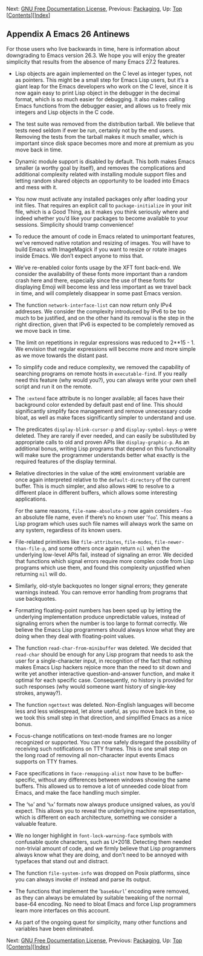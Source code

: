 <!-- This is the GNU Emacs Lisp Reference Manual
corresponding to Emacs version 27.2.

Copyright (C) 1990-1996, 1998-2021 Free Software Foundation,
Inc.

Permission is granted to copy, distribute and/or modify this document
under the terms of the GNU Free Documentation License, Version 1.3 or
any later version published by the Free Software Foundation; with the
Invariant Sections being "GNU General Public License," with the
Front-Cover Texts being "A GNU Manual," and with the Back-Cover
Texts as in (a) below.  A copy of the license is included in the
section entitled "GNU Free Documentation License."

(a) The FSF's Back-Cover Text is: "You have the freedom to copy and
modify this GNU manual.  Buying copies from the FSF supports it in
developing GNU and promoting software freedom." -->

<!-- Created by GNU Texinfo 6.7, http://www.gnu.org/software/texinfo/ -->

Next: [GNU Free Documentation License](GNU-Free-Documentation-License.html), Previous: [Packaging](Packaging.html), Up: [Top](index.html)   \[[Contents](index.html#SEC_Contents "Table of contents")]\[[Index](Index.html "Index")]

## Appendix A Emacs 26 Antinews

For those users who live backwards in time, here is information about downgrading to Emacs version 26.3. We hope you will enjoy the greater simplicity that results from the absence of many Emacs 27.2<!-- /@w --> features.

*   Lisp objects are again implemented on the C level as integer types, not as pointers. This might be a small step for Emacs Lisp users, but it’s a giant leap for the Emacs developers who work on the C level, since it is now again easy to print Lisp object in the debugger in the decimal format, which is so much easier for debugging. It also makes calling Emacs functions from the debugger easier, and allows us to freely mix integers and Lisp objects in the C code.

*   The test suite was removed from the distribution tarball. We believe that tests need seldom if ever be run, certainly not by the end users. Removing the tests from the tarball makes it much smaller, which is important since disk space becomes more and more at premium as you move back in time.

*   Dynamic module support is disabled by default. This both makes Emacs smaller (a worthy goal by itself), and removes the complications and additional complexity related with installing module support files and letting random shared objects an opportunity to be loaded into Emacs and mess with it.

*   You now must activate any installed packages only after loading your init files. That requires an explicit call to `package-initialize` in your init file, which is a Good Thing, as it makes you think seriously where and indeed whether you’d like your packages to become available to your sessions. Simplicity should tramp convenience!

*   To reduce the amount of code in Emacs related to unimportant features, we’ve removed native rotation and resizing of images. You will have to build Emacs with ImageMagick if you want to resize or rotate images inside Emacs. We don’t expect anyone to miss that.

*   We’ve re-enabled color fonts usage by the XFT font back-end. We consider the availability of these fonts more important than a random crash here and there, especially since the use of these fonts for displaying Emoji will become less and less important as we travel back in time, and will completely disappear in some past Emacs version.

*   The function `network-interface-list` can now return only IPv4 addresses. We consider the complexity introduced by IPv6 to be too much to be justified, and on the other hand its removal is the step in the right direction, given that IPv6 is expected to be completely removed as we move back in time.

*   The limit on repetitions in regular expressions was reduced to 2\*\*15 - 1. We envision that regular expressions will become more and more simple as we move towards the distant past.

*   To simplify code and reduce complexity, we removed the capability of searching programs on remote hosts in `executable-find`. If you really need this feature (why would you?), you can always write your own shell script and run it on the remote.

*   The `:extend` face attribute is no longer available; all faces have their background color extended by default past end of line. This should significantly simplify face management and remove unnecessary code bloat, as well as make faces significantly simpler to understand and use.

*   The predicates `display-blink-cursor-p` and `display-symbol-keys-p` were deleted. They are rarely if ever needed, and can easily be substituted by appropriate calls to old and proven APIs like `display-graphic-p`. As an additional bonus, writing Lisp programs that depend on this functionality will make sure the programmer understands better what exactly is the required features of the display terminal.

*   Relative directories in the value of the `HOME` environment variable are once again interpreted relative to the `default-directory` of the current buffer. This is much simpler, and also allows `HOME` to resolve to a different place in different buffers, which allows some interesting applications.

    For the same reasons, `file-name-absolute-p` now again considers `~foo` an absolute file name, even if there’s no known user ‘`foo`’. This means a Lisp program which uses such file names will always work the same on any system, regardless of its known users.

*   File-related primitives like `file-attributes`, `file-modes`, `file-newer-than-file-p`, and some others once again return `nil` when the underlying low-level APIs fail, instead of signaling an error. We decided that functions which signal errors require more complex code from Lisp programs which use them, and found this complexity unjustified when returning `nil` will do.

*   Similarly, old-style backquotes no longer signal errors; they generate warnings instead. You can remove error handling from programs that use backquotes.

*   Formatting floating-point numbers has been sped up by letting the underlying implementation produce unpredictable values, instead of signaling errors when the number is too large to format correctly. We believe the Emacs Lisp programmers should always know what they are doing when they deal with floating-point values.

*   The function `read-char-from-minibuffer` was deleted. We decided that `read-char` should be enough for any Lisp program that needs to ask the user for a single-character input, in recognition of the fact that nothing makes Emacs Lisp hackers rejoice more than the need to sit down and write yet another interactive question-and-answer function, and make it optimal for each specific case. Consequently, no history is provided for such responses (why would someone want history of single-key strokes, anyway?).

*   The function `ngettext` was deleted. Non-English languages will become less and less widespread, let alone useful, as you move back in time, so we took this small step in that direction, and simplified Emacs as a nice bonus.

*   Focus-change notifications on text-mode frames are no longer recognized or supported. You can now safely disregard the possibility of receiving such notifications on TTY frames. This is one small step on the long road of removing all non-character input events Emacs supports on TTY frames.

*   Face specifications in `face-remapping-alist` now have to be buffer-specific, without any differences between windows showing the same buffers. This allowed us to remove a lot of unneeded code bloat from Emacs, and make the face handling much simpler.

*   The ‘`%o`’ and ‘`%x`’ formats now always produce unsigned values, as you’d expect. This allows you to reveal the underlying machine representation, which is different on each architecture, something we consider a valuable feature.

*   We no longer highlight in `font-lock-warning-face` symbols with confusable quote characters, such as U+2018. Detecting them needed non-trivial amount of code, and we firmly believe that Lisp programmers always know what they are doing, and don’t need to be annoyed with typefaces that stand out and distract.

*   The function `file-system-info` was dropped on Posix platforms, since you can always invoke `df` instead and parse its output.

*   The functions that implement the ‘`base64url`’ encoding were removed, as they can always be emulated by suitable tweaking of the normal base-64 encoding. No need to bloat Emacs and force Lisp programmers learn more interfaces on this account.

*   As part of the ongoing quest for simplicity, many other functions and variables have been eliminated.

Next: [GNU Free Documentation License](GNU-Free-Documentation-License.html), Previous: [Packaging](Packaging.html), Up: [Top](index.html)   \[[Contents](index.html#SEC_Contents "Table of contents")]\[[Index](Index.html "Index")]
